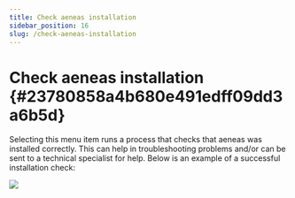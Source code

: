 ```yaml
---
title: Check aeneas installation
sidebar_position: 16
slug: /check-aeneas-installation
---
```


# Check aeneas installation {#23780858a4b680e491edff09dd3a6b5d}

Selecting this menu item runs a process that checks that aeneas was installed correctly. This can help in troubleshooting problems and/or can be sent to a technical specialist for help.  Below is an example of a successful installation check:

![](/notion_imgs/check-aeneas-installation.23780858-a4b6-80e2-b24f-d424adf09fd7.png)

